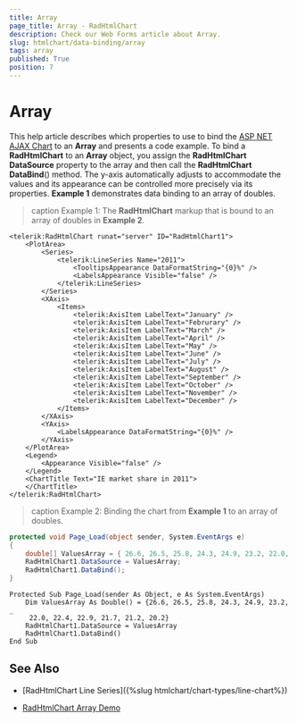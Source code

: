 ```yaml
---
title: Array
page_title: Array - RadHtmlChart
description: Check our Web Forms article about Array.
slug: htmlchart/data-binding/array
tags: array
published: True
position: 7
---
```


# Array

This help article describes which properties to use to bind the [ASP NET AJAX Chart](https://www.telerik.com/products/aspnet-ajax/html-chart.aspx) to an **Array** and presents a code example. To bind a **RadHtmlChart** to an **Array** object, you assign the **RadHtmlChart DataSource** property to the array and then call the **RadHtmlChart DataBind**() method. The y-axis automatically adjusts to accommodate the values and its appearance can be controlled more precisely via its properties. **Example 1** demonstrates data binding to an array of doubles.

>caption Example 1: The **RadHtmlChart** markup that is bound to an array of doubles in **Example 2**.

````ASP.NET
<telerik:RadHtmlChart runat="server" ID="RadHtmlChart1">
	<PlotArea>
		<Series>
			<telerik:LineSeries Name="2011">
				<TooltipsAppearance DataFormatString="{0}%" />
				<LabelsAppearance Visible="false" />
			</telerik:LineSeries>
		</Series>
		<XAxis>
			<Items>
				<telerik:AxisItem LabelText="January" />
				<telerik:AxisItem LabelText="Februrary" />
				<telerik:AxisItem LabelText="March" />
				<telerik:AxisItem LabelText="April" />
				<telerik:AxisItem LabelText="May" />
				<telerik:AxisItem LabelText="June" />
				<telerik:AxisItem LabelText="July" />
				<telerik:AxisItem LabelText="August" />
				<telerik:AxisItem LabelText="September" />
				<telerik:AxisItem LabelText="October" />
				<telerik:AxisItem LabelText="November" />
				<telerik:AxisItem LabelText="December" />
			</Items>
		</XAxis>
		<YAxis>
			<LabelsAppearance DataFormatString="{0}%" />
		</YAxis>
	</PlotArea>
	<Legend>
		<Appearance Visible="false" />
	</Legend>
	<ChartTitle Text="IE market share in 2011">
	</ChartTitle>
</telerik:RadHtmlChart>
````



>caption Example 2: Binding the chart from **Example 1** to an array of doubles.



````C#
protected void Page_Load(object sender, System.EventArgs e)
{
	double[] ValuesArray = { 26.6, 26.5, 25.8, 24.3, 24.9, 23.2, 22.0, 22.4, 22.9, 21.7, 21.2, 20.2 };
	RadHtmlChart1.DataSource = ValuesArray;
	RadHtmlChart1.DataBind();
}
````
````VB
Protected Sub Page_Load(sender As Object, e As System.EventArgs)
	Dim ValuesArray As Double() = {26.6, 26.5, 25.8, 24.3, 24.9, 23.2, _
	 22.0, 22.4, 22.9, 21.7, 21.2, 20.2}
	RadHtmlChart1.DataSource = ValuesArray
	RadHtmlChart1.DataBind()
End Sub
````


## See Also

 * [RadHtmlChart Line Series]({%slug htmlchart/chart-types/line-chart%})

 * [RadHtmlChart Array Demo](https://demos.telerik.com/aspnet-ajax/htmlchart/examples/databinding/bindtoarray/defaultcs.aspx)
